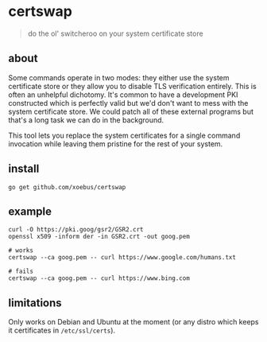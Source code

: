 # certswap

> do the ol' switcheroo on your system certificate store

## about

Some commands operate in two modes: they either use the system certificate
store or they allow you to disable TLS verification entirely. This is often an
unhelpful dichotomy. It's common to have a development PKI constructed which is
perfectly valid but we'd don't want to mess with the system certificate store.
We could patch all of these external programs but that's a long task we can do
in the background.

This tool lets you replace the system certificates for a single command
invocation while leaving them pristine for the rest of your system.

## install

```
go get github.com/xoebus/certswap
```

## example

```
curl -O https://pki.goog/gsr2/GSR2.crt
openssl x509 -inform der -in GSR2.crt -out goog.pem

# works
certswap --ca goog.pem -- curl https://www.google.com/humans.txt

# fails
certswap --ca goog.pem -- curl https://www.bing.com
```

## limitations

Only works on Debian and Ubuntu at the moment (or any distro which keeps it
certificates in `/etc/ssl/certs`).
